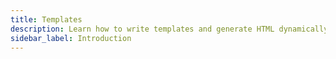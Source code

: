 ```yaml
---
title: Templates
description: Learn how to write templates and generate HTML dynamically.
sidebar_label: Introduction
---
```


